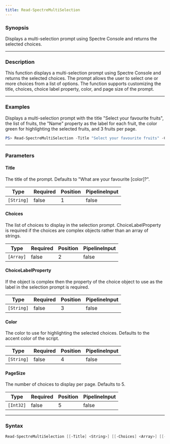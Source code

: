 ```yaml
---
title: Read-SpectreMultiSelection
---
```








### Synopsis
Displays a multi-selection prompt using Spectre Console and returns the selected choices.



---


### Description

This function displays a multi-selection prompt using Spectre Console and returns the selected choices. The prompt allows the user to select one or more choices from a list of options. The function supports customizing the title, choices, choice label property, color, and page size of the prompt.



---


### Examples
Displays a multi-selection prompt with the title "Select your favourite fruits", the list of fruits, the "Name" property as the label for each fruit, the color green for highlighting the selected fruits, and 3 fruits per page.

```powershell
PS> Read-SpectreMultiSelection -Title "Select your favourite fruits" -Choices @("apple", "banana", "orange", "pear", "strawberry") -Color "Green" -PageSize 3
```


---


### Parameters
#### **Title**

The title of the prompt. Defaults to "What are your favourite [color]?".






|Type      |Required|Position|PipelineInput|
|----------|--------|--------|-------------|
|`[String]`|false   |1       |false        |



#### **Choices**

The list of choices to display in the selection prompt. ChoiceLabelProperty is required if the choices are complex objects rather than an array of strings.






|Type     |Required|Position|PipelineInput|
|---------|--------|--------|-------------|
|`[Array]`|false   |2       |false        |



#### **ChoiceLabelProperty**

If the object is complex then the property of the choice object to use as the label in the selection prompt is required.






|Type      |Required|Position|PipelineInput|
|----------|--------|--------|-------------|
|`[String]`|false   |3       |false        |



#### **Color**

The color to use for highlighting the selected choices. Defaults to the accent color of the script.






|Type      |Required|Position|PipelineInput|
|----------|--------|--------|-------------|
|`[String]`|false   |4       |false        |



#### **PageSize**

The number of choices to display per page. Defaults to 5.






|Type     |Required|Position|PipelineInput|
|---------|--------|--------|-------------|
|`[Int32]`|false   |5       |false        |





---


### Syntax
```powershell
Read-SpectreMultiSelection [[-Title] <String>] [[-Choices] <Array>] [[-ChoiceLabelProperty] <String>] [[-Color] <String>] [[-PageSize] <Int32>] [<CommonParameters>]
```

